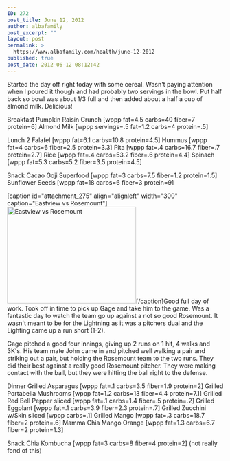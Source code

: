 ```yaml
---
ID: 272
post_title: June 12, 2012
author: albafamily
post_excerpt: ""
layout: post
permalink: >
  https://www.albafamily.com/health/june-12-2012
published: true
post_date: 2012-06-12 08:12:42
---
```

Started the day off right today with some cereal. Wasn't paying attention when I poured it though and had probably two servings in the bowl. Put half back so bowl was about 1/3 full and then added about a half a cup of almond milk. Delicious!

Breakfast
Pumpkin Raisin Crunch [wppp fat=4.5 carbs=40 fiber=7 protein=6]
Almond Milk [wppp servings=.5 fat=1.2 carbs=4 protein=.5]

Lunch
2 Falafel [wppp fat=6.1 carbs=10.8 protein=4.5]
Hummus [wppp fat=4 carbs=6 fiber=2.5 protein=3.3]
Pita [wppp fat=.4 carbs=16.7 fiber=.7 protein=2.7]
Rice [wppp fat=.4 carbs=53.2 fiber=.6 protein=4.4]
Spinach [wppp fat=5.3 carbs=5.2 fiber=3.5 protein=4.5]

Snack
Cacao Goji Superfood [wppp fat=3 carbs=7.5 fiber=1.2 protein=1.5]
Sunflower Seeds [wppp fat=18 carbs=6 fiber=3 protein=9]

[caption id="attachment_275" align="alignleft" width="300" caption="Eastview vs Rosemount"]<a href="https://www.albafamily.com/wp-content/uploads/EastviewVsRosemount.jpg" title="Eastview vs Rosemount" class="fancybox"><img src="https://www.albafamily.com/wp-content/uploads/EastviewVsRosemount-300x225.jpg" alt="Eastview vs Rosemount" title="Eastview vs Rosemount" width="300" height="225" class="size-medium wp-image-275" /></a>[/caption]Good full day of work. Took off in time to pick up Gage and take him to the game. Was a fantastic day to watch the team go up against a not so good Rosemount. It wasn't meant to be for the Lightning as it was a pitchers dual and the Lighting came up a run short (1-2).

Gage pitched a good four innings, giving up 2 runs on 1 hit, 4 walks and 3K's. His team mate John came in and pitched well walking a pair and striking out a pair, but holding the Rosemount team to the two runs. They did their best against a really good Rosemount pitcher. They were making contact with the ball, but they were hitting the ball right to the defense.

Dinner
Grilled Asparagus [wppp fat=.1 carbs=3.5 fiber=1.9 protein=2]
Grilled Portabella Mushrooms [wppp fat=1.2 carbs=13 fiber=4.4 protein=7.1]
Grilled Red Bell Pepper sliced [wppp fat=.1 carbs=1.4 fiber=.5 protein=.2]
Grilled Eggplant [wppp fat=.1 carbs=3.9 fiber=2.3 protein=.7]
Grilled Zucchini w/Skin sliced [wppp carbs=.1]
Grilled Mango [wppp fat=.3 carbs=18.7 fiber=2 protein=.6]
Mamma Chia Mango Orange [wppp fat=1.3 carbs=6.7 fiber=2 protein=1.3]

Snack
Chia Kombucha [wppp fat=3 carbs=8 fiber=4 protein=2] (not really fond of this)
